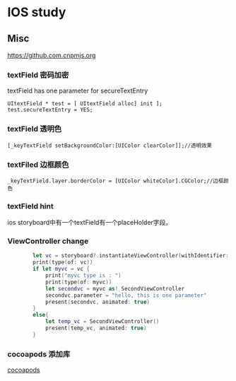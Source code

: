 # IOS study

## Misc
https://github.com.cnpmjs.org
### textField 密码加密
textField has one parameter for secureTextEntry
```objc
UItextField * test = [ UItextField alloc] init ];
test.secureTextEntry = YES;
```

### textField 透明色
```objc
[_keyTextField setBackgroundColor:[UIColor clearColor]];//透明效果
```
### textFiled 边框颜色
```objc
_keyTextField.layer.borderColor = [UIColor whiteColor].CGColor;//边框颜色
```
### textField hint
ios storyboard中有一个textField有一个placeHolder字段。


### ViewController change
```swift
        let vc = storyboard?.instantiateViewController(withIdentifier: "second")
        print(type(of: vc))
        if let myvc = vc {
            print("myvc type is : ")
            print(type(of: myvc))
            let secondvc = myvc as! SecondViewController
            secondvc.parameter = "hello, this is one parameter"
            present(secondvc, animated: true)
        }
        else{
            let temp_vc = SecondViewController()
            present(temp_vc, animated: true)
        }
```
### cocoapods 添加库
[cocoapods](./cocoapods.md)


